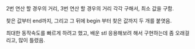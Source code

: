 2번 연산 할 경우의 거리, 3번 연산 할 경우의 거리 각각 구해서, 최소 값을 구함.

찾은 값부터 end까지, 그리고 그 뒤에 begin 부터 찾은 값까지 두 개를 붙엿음.

최대한 동작속도를 빠르게 하려고 했고, 배운 stl 응용해보려 해서 구현하는데 좀 오래걸리고, 많이 틀렸음.
